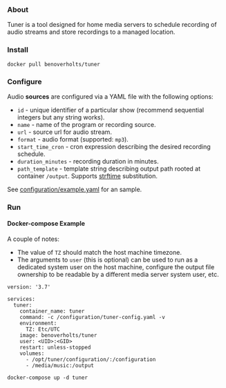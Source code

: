 ### About

Tuner is a tool designed for home media servers to schedule recording of audio streams and store recordings to a managed location.

### Install
```
docker pull benoverholts/tuner
```


### Configure
Audio **sources** are configured via a YAML file with the following options:

- `id` - unique identifier of a particular show (recommend sequential integers but any string works).
- `name` - name of the program or recording source.
- `url` - source url for audio stream.
- `format` - audio format (supported: `mp3`).
- `start_time_cron` - cron expression describing the desired recording schedule.
- `duration_minutes` - recording duration in minutes.
- `path_template` - template string describing output path rooted at container `/output`. Supports [strftime](https://docs.python.org/3/library/datetime.html#strftime-and-strptime-format-codes) substitution.

See [configuration/example.yaml](https://github.com/overholts/tuner/blob/master/configuration/example.yaml) for an sample.

### Run

#### Docker-compose Example

A couple of notes:
- The value of `TZ` should match the host machine timezone.
- The arguments to `user` (this is optional) can be used to run as a dedicated system user on the host machine, configure the output file ownership to be readable by a different media server system user, etc.

```
version: '3.7'

services:
  tuner:
    container_name: tuner
    command: -c /configuration/tuner-config.yaml -v
    environment:
      TZ: Etc/UTC
    image: benoverholts/tuner
    user: <UID>:<GID>
    restart: unless-stopped
    volumes:
      - /opt/tuner/configuration/:/configuration
      - /media/music:/output
```

```
docker-compose up -d tuner
```
